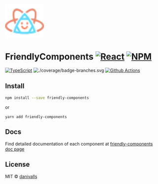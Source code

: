 <img src="./docs/public/fc-logo.svg" width="25%" alt="FriendlyComponents Logo" />

# FriendlyComponents [![React](https://badges.aleen42.com/src/react.svg)](https://reactjs.org/) [![NPM](https://img.shields.io/npm/v/friendly-components.svg)](https://www.npmjs.com/package/friendly-components)

[![TypeScript](https://img.shields.io/badge/%3C%2F%3E-TypeScript-%230074c1.svg)](http://www.typescriptlang.org/)
![./coverage/badge-branches.svg](https://img.shields.io/badge/coverage-100%25-green?logo=jest)
[![Github Actions](https://github.com/danivalls/friendly-components/actions/workflows/gh-pipeline.yml/badge.svg)](https://github.com/danivalls/friendly-components/actions/workflows/gh-pipeline.yml)


## Install

```bash
npm install --save friendly-components
```

or

```
yarn add friendly-components
```

## Docs

Find detailed documentation of each component at [friendly-components doc page](https://danivalls.github.io/friendly-components/)

## License

MIT © [danivalls](https://github.com/danivalls)
